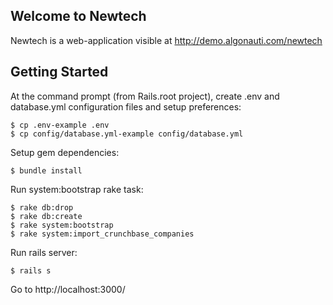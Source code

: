 ## Welcome to Newtech

Newtech is a web-application visible at http://demo.algonauti.com/newtech


## Getting Started

At the command prompt (from Rails.root project), create .env and database.yml configuration files and setup preferences:

    $ cp .env-example .env
    $ cp config/database.yml-example config/database.yml

Setup gem dependencies:

    $ bundle install

Run system:bootstrap rake task:

    $ rake db:drop
    $ rake db:create
    $ rake system:bootstrap
    $ rake system:import_crunchbase_companies

Run rails server:

    $ rails s

Go to http://localhost:3000/


